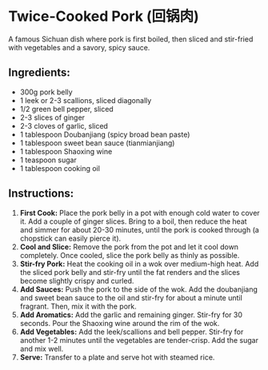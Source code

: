 
# Twice-Cooked Pork (回锅肉)

A famous Sichuan dish where pork is first boiled, then sliced and stir-fried with vegetables and a savory, spicy sauce.

## Ingredients:
*   300g pork belly
*   1 leek or 2-3 scallions, sliced diagonally
*   1/2 green bell pepper, sliced
*   2-3 slices of ginger
*   2-3 cloves of garlic, sliced
*   1 tablespoon Doubanjiang (spicy broad bean paste)
*   1 tablespoon sweet bean sauce (tianmianjiang)
*   1 tablespoon Shaoxing wine
*   1 teaspoon sugar
*   1 tablespoon cooking oil

## Instructions:
1.  **First Cook:** Place the pork belly in a pot with enough cold water to cover it. Add a couple of ginger slices. Bring to a boil, then reduce the heat and simmer for about 20-30 minutes, until the pork is cooked through (a chopstick can easily pierce it).
2.  **Cool and Slice:** Remove the pork from the pot and let it cool down completely. Once cooled, slice the pork belly as thinly as possible.
3.  **Stir-fry Pork:** Heat the cooking oil in a wok over medium-high heat. Add the sliced pork belly and stir-fry until the fat renders and the slices become slightly crispy and curled.
4.  **Add Sauces:** Push the pork to the side of the wok. Add the doubanjiang and sweet bean sauce to the oil and stir-fry for about a minute until fragrant. Then, mix it with the pork.
5.  **Add Aromatics:** Add the garlic and remaining ginger. Stir-fry for 30 seconds. Pour the Shaoxing wine around the rim of the wok.
6.  **Add Vegetables:** Add the leek/scallions and bell pepper. Stir-fry for another 1-2 minutes until the vegetables are tender-crisp. Add the sugar and mix well.
7.  **Serve:** Transfer to a plate and serve hot with steamed rice.
